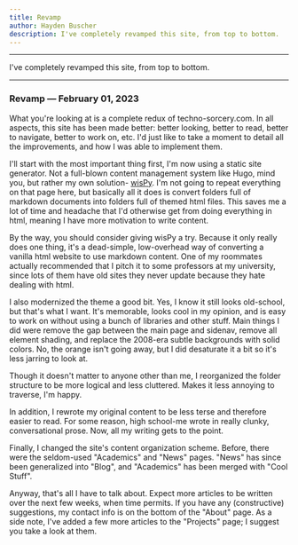 ```yaml
---
title: Revamp
author: Hayden Buscher
description: I've completely revamped this site, from top to bottom.
---
```


<div class="border header">
<hr>
<p>I've completely revamped this site, from top to bottom.
</p>
<hr>
</div>

### Revamp — February 01, 2023  
What you're looking at is a complete redux of techno-sorcery.com. In all aspects, this site has been made better: better looking, better to read, better to navigate, better to work on, etc. I'd just like to take a moment to detail all the improvements, and how I was able to implement them.

I'll start with the most important thing first, I'm now using a static site generator. Not a full-blown content management system like Hugo, mind you, but rather my own solution- [wisPy](/projects/wispy.html). I'm not going to repeat everything on that page here, but basically all it does is convert folders full of markdown documents into folders full of themed html files. This saves me a lot of time and headache that I'd otherwise get from doing everything in html, meaning I have more motivation to write content. 

By the way, you should consider giving wisPy a try. Because it only really does one thing, it's a dead-simple, low-overhead way of converting a vanilla html website to use markdown content. One of my roommates actually recommended that I pitch it to some professors at my university, since lots of them have old sites they never update because they hate dealing with html.

I also modernized the theme a good bit. Yes, I know it still looks old-school, but that's what I want. It's memorable, looks cool in my opinion, and is easy to work on without using a bunch of libraries and other stuff. Main things I did were remove the gap between the main page and sidenav, remove all element shading, and replace the 2008-era subtle backgrounds with solid colors. No, the orange isn't going away, but I did desaturate it a bit so it's less jarring to look at.

Though it doesn't matter to anyone other than me, I reorganized the folder structure to be more logical and less cluttered. Makes it less annoying to traverse, I'm happy.

In addition, I rewrote my original content to be less terse and therefore easier to read. For some reason, high school-me wrote in really clunky, conversational prose. Now, all my writing gets to the point.

Finally, I changed the site's content organization scheme. Before, there were the seldom-used "Academics" and "News" pages. "News" has since been generalized into "Blog", and "Academics" has been merged with "Cool Stuff"\.

Anyway, that's all I  have to talk about. Expect more articles to be written over the next few weeks, when time permits. If you have any (constructive) suggestions, my contact info is on the bottom of the "About" page. As a side note, I've added a few more articles to the "Projects" page; I suggest you take a look at them. 